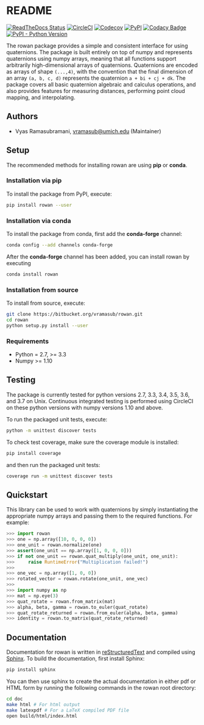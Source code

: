 # README

[![ReadTheDocs Status](https://readthedocs.org/projects/rowan/badge/?version=latest)](http://rowan.readthedocs.io/en/latest/?badge=latest)
[![CircleCI](https://circleci.com/bb/glotzer/rowan.svg?style=svg)](https://circleci.com/bb/glotzer/rowan)
[![Codecov](https://codecov.io/bb/glotzer/rowan/branch/master/graph/badge.svg)](https://codecov.io/bb/glotzer/rowan)
[![PyPI](https://img.shields.io/pypi/v/rowan.svg)](https://pypi.org/project/rowan/)
[![Codacy Badge](https://api.codacy.com/project/badge/Grade/44a7677f2d7341e68a8338d1513f71e9)](https://www.codacy.com/app/vramasub/rowan?utm_source=glotzer@bitbucket.org&amp;utm_medium=referral&amp;utm_content=glotzer/rowan&amp;utm_campaign=Badge_Grade)
[![PyPI - Python Version](https://img.shields.io/pypi/pyversions/rowan.svg)](https://bitbucket.org/glotzer/rowan/)


The rowan package provides a simple and consistent interface for using quaternions.
The package is built entirely on top of numpy and represents quaternions using numpy arrays, meaning that all functions support arbitrarily high-dimensional arrays of quaternions.
Quaternions are encoded as arrays of shape `(...,4)`, with the convention that the final dimension of an array `(a, b, c, d)` represents the quaternion `a + bi + cj + dk`.
The package covers all basic quaternion algebraic and calculus operations, and also provides features for measuring distances, performing point cloud mapping, and interpolating.

## Authors

* Vyas Ramasubramani, vramasub@umich.edu (Maintainer)

## Setup

The recommended methods for installing rowan are using **pip** or **conda**.

### Installation via pip

To install the package from PyPI, execute:
```bash
pip install rowan --user
```

### Installation via conda

To install the package from conda, first add the **conda-forge** channel:
```bash
conda config --add channels conda-forge
```

After the **conda-forge** channel has been added, you can install rowan by
executing
```bash
conda install rowan
```

### Installation from source

To install from source, execute:
```bash
git clone https://bitbucket.org/vramasub/rowan.git
cd rowan
python setup.py install --user
```

### Requirements

* Python = 2.7, >= 3.3
* Numpy >= 1.10

## Testing

The package is currently tested for python versions 2.7, 3.3, 3.4, 3.5, 3.6, and 3.7 on Unix.
Continuous integrated testing is performed using CircleCI on these python versions with numpy versions 1.10 and above.

To run the packaged unit tests, execute:

```bash
python -m unittest discover tests
```

To check test coverage, make sure the coverage module is installed:

```bash
pip install coverage
```
    
and then run the packaged unit tests:

```bash
coverage run -m unittest discover tests
```

## Quickstart
This library can be used to work with quaternions by simply instantiating the appropriate numpy arrays and passing them to the required functions.
For example:

```python
>>> import rowan
>>> one = np.array([10, 0, 0, 0])
>>> one_unit = rowan.normalize(one)
>>> assert(one_unit == np.array([1, 0, 0, 0]))
>>> if not one_unit == rowan.quat_multiply(one_unit, one_unit):
>>>     raise RuntimeError("Multiplication failed!")
>>>
>>> one_vec = np.array([1, 0, 0])
>>> rotated_vector = rowan.rotate(one_unit, one_vec)
>>>
>>> import numpy as np
>>> mat = np.eye(3)
>>> quat_rotate = rowan.from_matrix(mat)
>>> alpha, beta, gamma = rowan.to_euler(quat_rotate)
>>> quat_rotate_returned = rowan.from_euler(alpha, beta, gamma)
>>> identity = rowan.to_matrix(quat_rotate_returned)
```

## Documentation
Documentation for rowan is written in [reStructuredText](http://docutils.sourceforge.net/rst.html) and compiled using [Sphinx](http://www.sphinx-doc.org/en/master/).
To build the documentation, first install Sphinx:

```bash
pip install sphinx
```

You can then use sphinx to create the actual documentation in either pdf or HTML form by running the following commands in the rowan root directory:

```bash
cd doc
make html # For html output
make latexpdf # For a LaTeX compiled PDF file
open build/html/index.html
```
